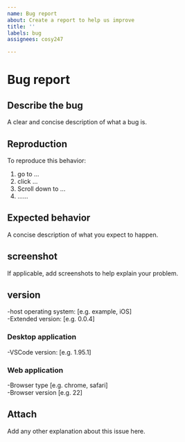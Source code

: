 ```yaml
---
name: Bug report
about: Create a report to help us improve
title: ''
labels: bug
assignees: cosy247

---
```


# Bug report

## Describe the bug

A clear and concise description of what a bug is.

## Reproduction

To reproduce this behavior:

1. go to ...
2. click ...
3. Scroll down to ...
4. ......

## Expected behavior

A concise description of what you expect to happen.

## screenshot

If applicable, add screenshots to help explain your problem.

## version

-host operating system: [e.g. example, iOS]  
-Extended version: [e.g. 0.0.4]

### Desktop application

-VSCode version: [e.g. 1.95.1]

### Web application

-Browser type [e.g. chrome, safari]  
-Browser version [e.g. 22]

## Attach

Add any other explanation about this issue here.
